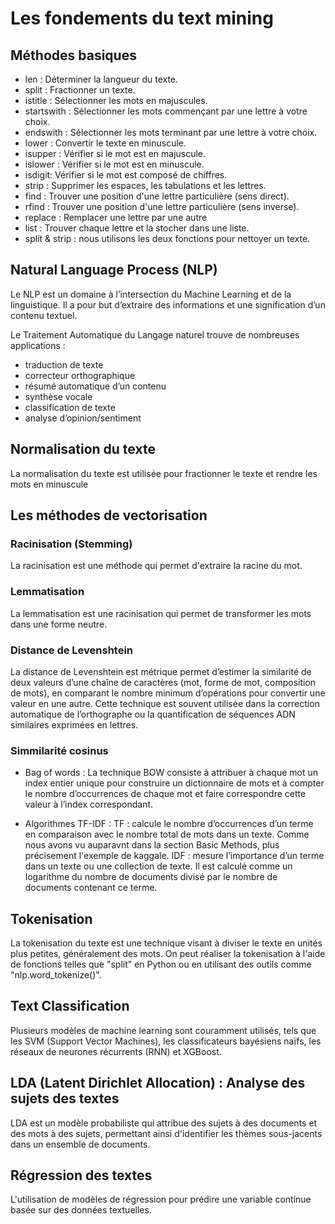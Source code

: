 # Les fondements du text mining

## Méthodes basiques

- len : Déterminer  la langueur du texte.
- split : Fractionner un texte.
- istitle :  Sélectionner les mots en majuscules.
- startswith :  Sélectionner les mots commençant par une lettre à votre choix.
- endswith :  Sélectionner les mots terminant par une lettre à votre choix.
- lower : Convertir le texte en minuscule.
- isupper : Vérifier si le mot est en majuscule.
- islower : Vérifier si le mot est en minuscule.
- isdigit: Vérifier si le mot est composé de chiffres.
- strip : Supprimer les espaces, les tabulations et les lettres.
- find : Trouver une position d'une lettre particulière (sens direct).
- rfind : Trouver une position d'une lettre particulière (sens inverse).
- replace : Remplacer une lettre par une autre
- list : Trouver chaque lettre et la stocher dans une liste.
- split & strip : nous utilisons les deux fonctions pour nettoyer un texte.

## Natural Language Process (NLP)

Le NLP est un domaine à l’intersection du Machine Learning et de la linguistique. Il a pour but d’extraire des informations et une signification d’un contenu textuel.

Le Traitement Automatique du Langage naturel trouve de nombreuses applications :

- traduction de texte
- correcteur orthographique
- résumé automatique d’un contenu
- synthèse vocale
- classification de texte
- analyse d’opinion/sentiment


## Normalisation du texte

La normalisation du texte  est utilisée pour fractionner le texte et rendre les mots en minuscule


## Les méthodes de vectorisation

### Racinisation (Stemming)

La racinisation est une méthode qui permet d'extraire la racine du mot.

### Lemmatisation

La lemmatisation  est une racinisation qui permet de transformer les mots dans une forme neutre.

### Distance de Levenshtein

La distance de Levenshtein est métrique permet d’estimer la similarité de deux valeurs d’une chaîne de caractères (mot, forme de mot, composition de mots), en comparant le nombre minimum d’opérations pour convertir une valeur en une autre.
Cette technique est souvent utilisée dans la correction automatique de l’orthographe ou la quantification de séquences ADN similaires exprimées en lettres.

### Simmilarité cosinus

- Bag of words : La technique BOW consiste à attribuer à chaque mot un index entier unique pour construire un dictionnaire de mots et à compter le nombre d’occurrences de chaque mot et faire correspondre cette valeur à l’index correspondant.

- Algorithmes TF-IDF :
  TF : calcule le nombre d’occurrences d’un terme en comparaison avec le nombre total de mots dans un texte. Comme nous avons vu auparavnt dans la section Basic Methods, plus précisement l'exemple de kaggale.
  IDF : mesure l’importance d’un terme dans un texte ou une collection de texte.
  Il est calculé comme un logarithme du nombre de documents divisé par le nombre de documents contenant ce terme.


## Tokenisation

La tokenisation du texte est une technique visant à diviser le texte en unités plus petites, généralement des mots. On peut réaliser la tokenisation à l'aide de fonctions telles que "split" en Python ou en utilisant des outils comme "nlp.word_tokenize()".

## Text Classification

Plusieurs modèles de machine learning sont couramment utilisés, tels que les SVM (Support Vector Machines), les classificateurs bayésiens naïfs, les réseaux de neurones récurrents (RNN) et XGBoost.

## LDA (Latent Dirichlet Allocation) : Analyse des sujets des textes

LDA est un modèle probabiliste qui attribue des sujets à des documents et des mots à des sujets, permettant ainsi d'identifier les thèmes sous-jacents dans un ensemble de documents.

## Régression des textes

L'utilisation de modèles de régression pour prédire une variable continue basée sur des données textuelles.
